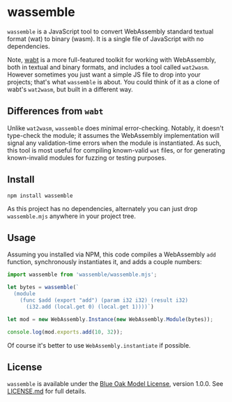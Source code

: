 # wassemble

`wassemble` is a JavaScript tool to convert WebAssembly standard textual
format (wat) to binary (wasm).  It is a single file of JavaScript with
no dependencies.

Note, [wabt](https://github.com:WebAssembly/wabt) is a more
full-featured toolkit for working with WebAssembly, both in textual and
binary formats, and includes a tool called `wat2wasm`.  However
sometimes you just want a simple JS file to drop into your projects;
that's what `wassemble` is about.  You could think of it as a clone of
wabt's `wat2wasm`, but built in a different way.

## Differences from `wabt`

Unlike `wat2wasm`, `wassemble` does minimal error-checking.  Notably, it
doesn't type-check the module; it assumes the WebAssembly implementation
will signal any validation-time errors when the module is instantiated.
As such, this tool is most useful for compiling known-valid `wat` files,
or for generating known-invalid modules for fuzzing or testing purposes.

## Install

```
npm install wassemble
```

As this project has no dependencies, alternately you can just drop
`wassemble.mjs` anywhere in your project tree.

## Usage

Assuming you installed via NPM, this code compiles a WebAssembly `add`
function, synchronously instantiates it, and adds a couple numbers:

```js
import wassemble from 'wassemble/wassemble.mjs';

let bytes = wassemble(`
  (module
    (func $add (export "add") (param i32 i32) (result i32)
      (i32.add (local.get 0) (local.get 1))))`)

let mod = new WebAssembly.Instance(new WebAssembly.Module(bytes));

console.log(mod.exports.add(10, 32));
```

Of course it's better to use `WebAssembly.instantiate` if possible.

## License

`wassemble` is available under the [Blue Oak Model
License](https://blueoakcouncil.org/license/1.0.0), version 1.0.0.  See
[LICENSE.md](./LICENSE.md) for full details.

